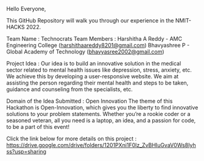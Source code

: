 Hello Everyone,

This GitHub Repository will walk you through our experience in the NMIT-HACKS 2022.

Team Name : Technocrats Team Members : Harshitha A Reddy - AMC Engineering College (harshithaareddy8201@gmail.com) Bhavyashree P - Global Academy of Technology (bhavyasree2002@gmail.com)

Project Idea : Our idea is to build an innovative solution in the medical sector related to mental health issues like depression, stress, anxiety, etc. We achieve this by developing a user-responsive website. We aim at assisting the person regarding their mental health and steps to be taken, guidance and counseling from the specialists, etc.

Domain of the Idea Submitted : Open Innovation The theme of this Hackathon is Open-Innovation, which gives you the liberty to find innovative solutions to your problem statements. Whether you’re a rookie coder or a seasoned veteran, all you need is a laptop, an idea, and a passion for code, to be a part of this event!

Click the link below for more details on this project :
https://drive.google.com/drive/folders/1201PXni1F0lz_ZvBHIuGvaV0Ws8Iyhss?usp=sharing
